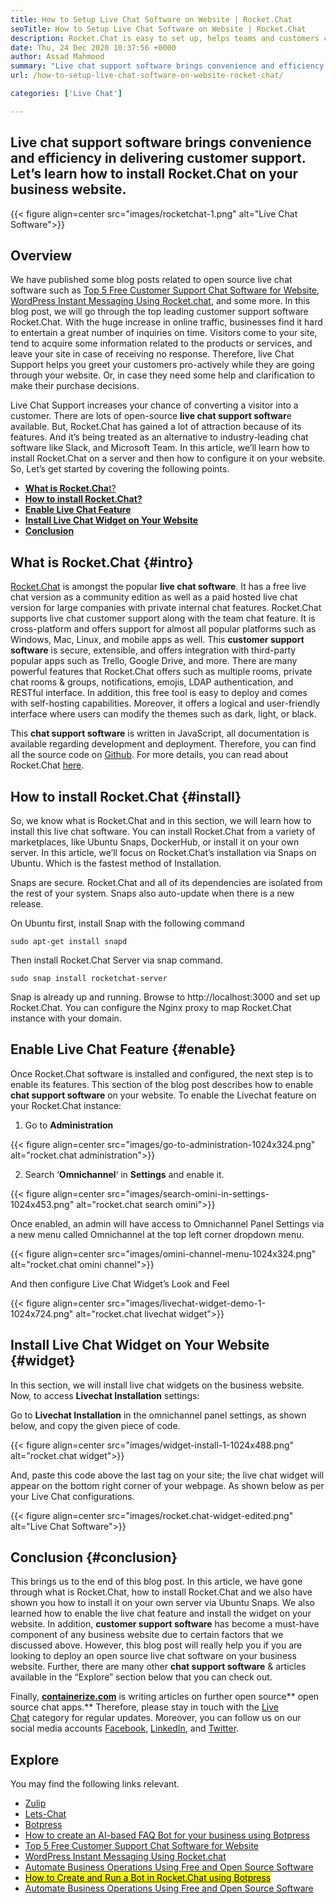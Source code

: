 ```yaml
---
title: How to Setup Live Chat Software on Website | Rocket.Chat
seoTitle: How to Setup Live Chat Software on Website | Rocket.Chat
description: Rocket.Chat is easy to set up, helps teams and customers communicate efficiently. This Live Chat Software is open-source, cross-platform, and self-hosted.
date: Thu, 24 Dec 2020 10:37:56 +0000
author: Assad Mahmood
summary: "Live chat support software brings convenience and efficiency in delivering customer support. Let's learn how to install Rocket.Chat on your business website."
url: /how-to-setup-live-chat-software-on-website-rocket-chat/

categories: ['Live Chat']

---
```

## Live chat support software brings convenience and efficiency in delivering customer support. Let’s learn how to install Rocket.Chat on your business website.

{{< figure align=center src="images/rocketchat-1.png" alt="Live Chat Software">}}  

## Overview

We have published some blog posts related to open source live chat software such as [Top 5 Free Customer Support Chat Software for Website][1], [WordPress Instant Messaging Using Rocket.chat][2], and some more. In this blog post, we will go through the top leading customer support software Rocket.Chat. With the huge increase in online traffic, businesses find it hard to entertain a great number of inquiries on time. Visitors come to your site, tend to acquire some information related to the products or services, and leave your site in case of receiving no response. Therefore, live Chat Support helps you greet your customers pro-actively while they are going through your website. Or, in case they need some help and clarification to make their purchase decisions.

Live Chat Support increases your chance of converting a visitor into a customer. There are lots of open-source **live chat support softwar**e available. But, Rocket.Chat has gained a lot of attraction because of its features. And it’s being treated as an alternative to industry-leading chat software like Slack, and Microsoft Team. In this article, we’ll learn how to install Rocket.Chat on a server and then how to configure it on your website. So, Let’s get started by covering the following points.

  * [**What is Rocket.Cha**t?][3]
  * **[How to install Rocket.Chat?][4]**
  * **[Enable Live Chat Feature][5]**
  * **[Install Live Chat Widget on Your Website][6]**
  * **[Conclusion][7]**

## What is Rocket.Chat {#intro}

[Rocket.Chat][8] is amongst the popular **live chat software**. It has a free live chat version as a community edition as well as a paid hosted live chat version for large companies with private internal chat features. Rocket.Chat supports live chat customer support along with the team chat feature. It is cross-platform and offers support for almost all popular platforms such as Windows, Mac, Linux, and mobile apps as well. This **customer support software** is secure, extensible, and offers integration with third-party popular apps such as Trello, Google Drive, and more. There are many powerful features that Rocket.Chat offers such as multiple rooms, private chat rooms & groups, notifications, emojis, LDAP authentication, and RESTful interface. In addition, this free tool is easy to deploy and comes with self-hosting capabilities. Moreover, it offers a logical and user-friendly interface where users can modify the themes such as dark, light, or black. 

This **chat support software** is written in JavaScript, all documentation is available regarding development and deployment. Therefore, you can find all the source code on [Github][9]. For more details, you can read about Rocket.Chat [here][10].

## How to install Rocket.Chat {#install}

So, we know what is Rocket.Chat and in this section, we will learn how to install this live chat software. You can install Rocket.Chat from a variety of marketplaces, like Ubuntu Snaps, DockerHub, or install it on your own server. In this article, we’ll focus on Rocket.Chat’s installation via Snaps on Ubuntu. Which is the fastest method of Installation.

Snaps are secure. Rocket.Chat and all of its dependencies are isolated from the rest of your system. Snaps also auto-update when there is a new release.

On Ubuntu first, install Snap with the following command


```
sudo apt-get install snapd
```


Then install Rocket.Chat Server via snap command.


```
sudo snap install rocketchat-server
```


Snap is already up and running. Browse to http://localhost:3000 and set up Rocket.Chat. You can configure the Nginx proxy to map Rocket.Chat instance with your domain.

## Enable Live Chat Feature {#enable}

Once Rocket.Chat software is installed and configured, the next step is to enable its features. This section of the blog post describes how to enable **chat support software** on your website. To enable the Livechat feature on your Rocket.Chat instance:

1. Go to **Administration**

{{< figure align=center src="images/go-to-administration-1024x324.png" alt="rocket.chat administration">}}  

2. Search ‘**Omnichannel**‘ in **Settings** and enable it.

{{< figure align=center src="images/search-omini-in-settings-1024x453.png" alt="rocket.chat search omini">}}  

Once enabled, an admin will have access to Omnichannel Panel Settings via a new menu called Omnichannel at the top left corner dropdown menu.

{{< figure align=center src="images/omini-channel-menu-1024x324.png" alt="rocket.chat omini channel">}}  

And then configure Live Chat Widget’s Look and Feel 

{{< figure align=center src="images/livechat-widget-demo-1-1024x724.png" alt="rocket.chat livechat widget">}}  

## **Install Live Chat Widget on Your Website** {#widget}

In this section, we will install live chat widgets on the business website. Now, to access **Livechat Installation** settings:

Go to **Livechat Installation** in the omnichannel panel settings, as shown below, and copy the given piece of code.

{{< figure align=center src="images/widget-install-1-1024x488.png" alt="rocket.chat widget">}}  

And, paste this code above the last tag on your site; the live chat widget will appear on the bottom right corner of your webpage. As shown below as per your Live Chat configurations.

<div class="wp-block-image is-style-default">
  {{< figure align=center src="images/rocket.chat-widget-edited.png" alt="Live Chat Software">}}
</div>

## Conclusion {#conclusion}

This brings us to the end of this blog post. In this article, we have gone through what is Rocket.Chat, how to install Rocket.Chat and we also have shown you how to install it on your own server via Ubuntu Snaps. We also learned how to enable the live chat feature and install the widget on your website. In addition, **customer support software** has become a must-have component of any business website due to certain factors that we discussed above. However, this blog post will really help you if you are looking to deploy an open source live chat software on your business website. Further, there are many other **chat support software** & articles available in the “Explore” section below that you can check out.

Finally, [**containerize.com**][11] is writing articles on further open source** open source chat apps.** Therefore, please stay in touch with the [Live Chat][12] category for regular updates. Moreover, you can follow us on our social media accounts [Facebook][13], [LinkedIn][14], and [Twitter][15].

## Explore

You may find the following links relevant.

  * [Zulip][16]
  * [Lets-Chat][17]
  * [Botpress][18]
  * [How to create an AI-based FAQ Bot for your business using Botpress][19]
  * [Top 5 Free Customer Support Chat Software for Website][1]
  * [WordPress Instant Messaging Using Rocket.chat][2]
  * [Automate Business Operations Using Free and Open Source Software][20]
  * [<mark>How to Create and Run a Bot in Rocket.Chat using Botpress</mark>][21]
  * [Automate Business Operations Using Free and Open Source Software][20]

 [1]: https://blog.containerize.com/live-chat/top-5-free-customer-support-chat-software-for-website/

 [2]: https://blog.containerize.com/blogging/instantly-communicate-with-customers-using-wordpress-and-rocket-chat/

 [3]: #intro
 [4]: #install
 [5]: #enable
 [6]: #widget
 [7]: #conclusion
 [8]: https://products.containerize.com/live-chat/rocketchat/
 [9]: https://github.com/RocketChat/Rocket.Chat
 [10]: https://products.containerize.com/live-chat/rocketchat
 [11]: https://www.containerize.com/
 [12]: https://products.containerize.com/live-chat/
 [13]: https://web.facebook.com/containerize
 [14]: https://www.linkedin.com/company/containerize/
 [15]: https://twitter.com/containerize_co
 [16]: https://products.containerize.com/live-chat/zulip/
 [17]: https://products.containerize.com/live-chat/lets-chat/
 [18]: https://products.containerize.com/live-chat/botpress/
 [19]: https://blog.containerize.com/live-chat/how-to-create-an-ai-based-faq-bot-for-your-business-using-botpress/

 [20]: https://blog.containerize.com/blogging/automate-business-operations-using-open-source-software/

 [21]: https://blog.containerize.com/live-chat/how-to-create-and-run-a-bot-in-rocket-chat-using-botpress/
